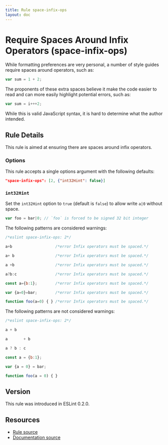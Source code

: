 ```yaml
---
title: Rule space-infix-ops
layout: doc
---
```

<!-- Note: No pull requests accepted for this file. See README.md in the root directory for details. -->
# Require Spaces Around Infix Operators (space-infix-ops)

While formatting preferences are very personal, a number of style guides require spaces around operators, such as:

```js
var sum = 1 + 2;
```

The proponents of these extra spaces believe it make the code easier to read and can more easily highlight potential errors, such as:

```js
var sum = i+++2;
```

While this is valid JavaScript syntax, it is hard to determine what the author intended.

## Rule Details

This rule is aimed at ensuring there are spaces around infix operators.

### Options

This rule accepts a single options argument with the following defaults:

```json
"space-infix-ops": [2, {"int32Hint": false}]
```

### `int32Hint`

Set the `int32Hint` option to `true` (default is `false`) to allow write `a|0` without space.

```js
var foo = bar|0; // `foo` is forced to be signed 32 bit integer
```

The following patterns are considered warnings:

```js
/*eslint space-infix-ops: 2*/

a+b                   /*error Infix operators must be spaced.*/

a+ b                  /*error Infix operators must be spaced.*/

a +b                  /*error Infix operators must be spaced.*/

a?b:c                 /*error Infix operators must be spaced.*/

const a={b:1};        /*error Infix operators must be spaced.*/

var {a=0}=bar;        /*error Infix operators must be spaced.*/

function foo(a=0) { } /*error Infix operators must be spaced.*/
```

The following patterns are not considered warnings:

```js
/*eslint space-infix-ops: 2*/

a + b

a       + b

a ? b : c

const a = {b:1};

var {a = 0} = bar;

function foo(a = 0) { }
```

## Version

This rule was introduced in ESLint 0.2.0.

## Resources

* [Rule source](https://github.com/eslint/eslint/tree/master/lib/rules/space-infix-ops.js)
* [Documentation source](https://github.com/eslint/eslint/tree/master/docs/rules/space-infix-ops.md)
